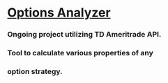 # [Options Analyzer](https://nickforneris.github.io/options-analyzer/)

### Ongoing project utilizing TD Ameritrade API.
### Tool to calculate various properties of any
### option strategy. 
